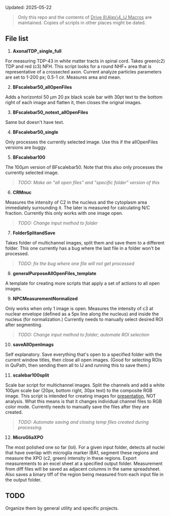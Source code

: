 Updated: 2025-05-22

> Only this repo and the contents of <ins>Drive 8\Alex\4_IJ Macros</ins> are maintained. Copies of scripts in other places might be dated.

## File list

1. **AxonalTDP_single_full** 

For measuring TDP-43 in white matter tracts in spinal cord. Takes green(c2) TDP and red (c3) NFH. This script looks for a round NHF+ area that is representative of a crossected axon. Current analyze particles parameters are set to 1-200 px; 0.5-1 cir. Measures area and mean.

2. **BFscalebar50_allOpenFiles**

Adds a horizontol 50 μm 20 px black scale bar with 30pt text to the bottom right of each image and flatten it, then closes the orignal images.


3. **BFscalebar50_notext_allOpenFiles**

Same but doesn't have text.

4. **BFscalebar50_single**

Only processes the currently selected image. Use this if the allOpenFiles versions are buggy.

5. **BFscalebar100**

The 100μm version of BFscalebar50. Note that this also only processes the currently selected image.

> *TODO: Make an "all open files" and "specific folder" version of this*

6. **CRMnuc**

Measures the intensity of C2 in the nucleus and the cytoplasm area immediately surrounding it. The later is measured for calculating N/C fraction. Currently this only works with one image open.

> *TODO: Change input method to folder*

7. **FolderSplitandSave**

Takes folder of multichannel images, split them and save them to a different folder. This one currently has a bug where the last file in a folder won't be processed.

> *TODO: fix the bug where one file will not get processed*

8. **generalPurposeAllOpenFiles_template**

A template for creating more scripts that apply a set of actions to all open images.

9. **NPCMeasurementNormalized**

Only works when only 1 image is open. Measures the intensity of c3 at nuclear envelope (defined as a 5px line along the nucleus) and inside the nucleus (for normalization.) Currently needs to manually select desired ROI after segmenting.

> *TODO: Change input method to folder; automate ROI selection*

10. **saveAllOpenImags**

Self explanatory. Save everything that's open to a specified folder with the current window titles, then close all open images. (Good for selecting ROIs in QuPath, then sending them all to IJ and running this to save them.)

11. **scalebar100split** 

Scale bar script for multichannel images. Split the channels and add a white 100μm scale bar (20px, bottom right, 30px text) to the composite RGB image. This script is intended for creating images for <ins>presentation</ins>, NOT analysis. What this means is that it changes individual channel files to RGB color mode. Currently needs to manually save the files after they are created.

> *TODO: Automate saving and closing temp files created during processing.*

12. **MicroGliaXPO**

The most polished one so far (lol). For a given input folder, detects all nuclei that have overlap with microglia marker IBA1, segment these regions and measure the XPO (c2, green) intensity in these regions. Export measurements to an excel sheet at a specified output folder. Measurement from diff files will be saved as adjacent columns in the same spreadsheet. Also saves a binary tiff of the region being measured from each input file in the output folder.

## TODO

Organize them by general utility and specific projects.
